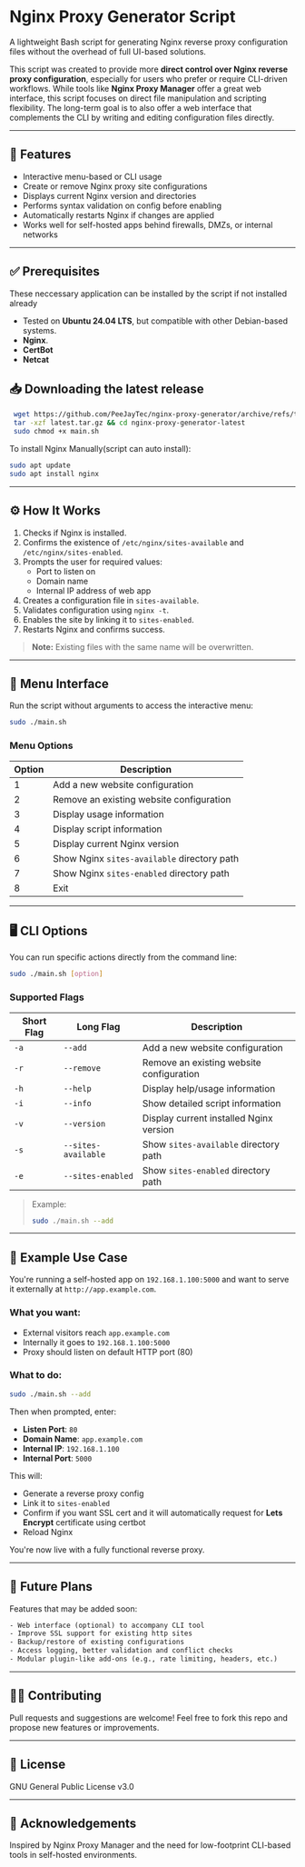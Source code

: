 # Nginx Proxy Generator Script

A lightweight Bash script for generating Nginx reverse proxy configuration files without the overhead of full UI-based solutions.

This script was created to provide more **direct control over Nginx reverse proxy configuration**, especially for users who prefer or require CLI-driven workflows. While tools like **Nginx Proxy Manager** offer a great web interface, this script focuses on direct file manipulation and scripting flexibility. The long-term goal is to also offer a web interface that complements the CLI by writing and editing configuration files directly.

---

## 🚀 Features

- Interactive menu-based or CLI usage
- Create or remove Nginx proxy site configurations
- Displays current Nginx version and directories
- Performs syntax validation on config before enabling
- Automatically restarts Nginx if changes are applied
- Works well for self-hosted apps behind firewalls, DMZs, or internal networks

---
## ✅ Prerequisites
These neccessary application can be installed by the script if not installed already
- Tested on **Ubuntu 24.04 LTS**, but compatible with other Debian-based systems.
- **Nginx**.
- **CertBot**
- **Netcat**
## 📥 Downloading the latest release
   ```sh
    wget https://github.com/PeeJayTec/nginx-proxy-generator/archive/refs/tags/latest.tar.gz
    tar -xzf latest.tar.gz && cd nginx-proxy-generator-latest
    sudo chmod +x main.sh
   ```
To install Nginx Manually(script can auto install):

```bash
sudo apt update
sudo apt install nginx
```

---
## ⚙️ How It Works

1. Checks if Nginx is installed.
2. Confirms the existence of `/etc/nginx/sites-available` and `/etc/nginx/sites-enabled`.
3. Prompts the user for required values:
   - Port to listen on
   - Domain name
   - Internal IP address of web app
4. Creates a configuration file in `sites-available`.
5. Validates configuration using `nginx -t`.
6. Enables the site by linking it to `sites-enabled`.
7. Restarts Nginx and confirms success.

> **Note:** Existing files with the same name will be overwritten.

---

## 📘 Menu Interface

Run the script without arguments to access the interactive menu:

```bash
sudo ./main.sh
```

### Menu Options

| Option | Description                                  |
|--------|----------------------------------------------|
| 1      | Add a new website configuration              |
| 2      | Remove an existing website configuration     |
| 3      | Display usage information                    |
| 4      | Display script information                   |
| 5      | Display current Nginx version                |
| 6      | Show Nginx `sites-available` directory path  |
| 7      | Show Nginx `sites-enabled` directory path    |
| 8      | Exit                                          |

---

## 🖥️ CLI Options

You can run specific actions directly from the command line:

```bash
sudo ./main.sh [option]
```

### Supported Flags

| Short Flag | Long Flag           | Description                                      |
|------------|---------------------|--------------------------------------------------|
| `-a`       | `--add`             | Add a new website configuration                  |
| `-r`       | `--remove`          | Remove an existing website configuration         |
| `-h`       | `--help`            | Display help/usage information                   |
| `-i`       | `--info`            | Show detailed script information                 |
| `-v`       | `--version`         | Display current installed Nginx version          |
| `-s`       | `--sites-available` | Show `sites-available` directory path            |
| `-e`       | `--sites-enabled`   | Show `sites-enabled` directory path              |

> Example:
> ```bash
> sudo ./main.sh --add
> ```

---

## 📌 Example Use Case

You're running a self-hosted app on `192.168.1.100:5000` and want to serve it externally at `http://app.example.com`.

### What you want:

- External visitors reach `app.example.com`
- Internally it goes to `192.168.1.100:5000`
- Proxy should listen on default HTTP port (80)

### What to do:

```bash
sudo ./main.sh --add
```

Then when prompted, enter:

- **Listen Port**: `80`
- **Domain Name**: `app.example.com`
- **Internal IP**: `192.168.1.100`
- **Internal Port**: `5000`

This will:

- Generate a reverse proxy config
- Link it to `sites-enabled`
- Confirm if you want SSL cert and it will automatically request for **Lets Encrypt** certificate using certbot 
- Reload Nginx

You're now live with a fully functional reverse proxy.

---

## 🎯 Future Plans

Features that may be added soon:

```txt
- Web interface (optional) to accompany CLI tool
- Improve SSL support for existing http sites
- Backup/restore of existing configurations
- Access logging, better validation and conflict checks
- Modular plugin-like add-ons (e.g., rate limiting, headers, etc.)
```

---

## 🧑‍💻 Contributing

Pull requests and suggestions are welcome! Feel free to fork this repo and propose new features or improvements.

---

## 📄 License

GNU General Public License v3.0

---

## 🙏 Acknowledgements

Inspired by Nginx Proxy Manager and the need for low-footprint CLI-based tools in self-hosted environments.
